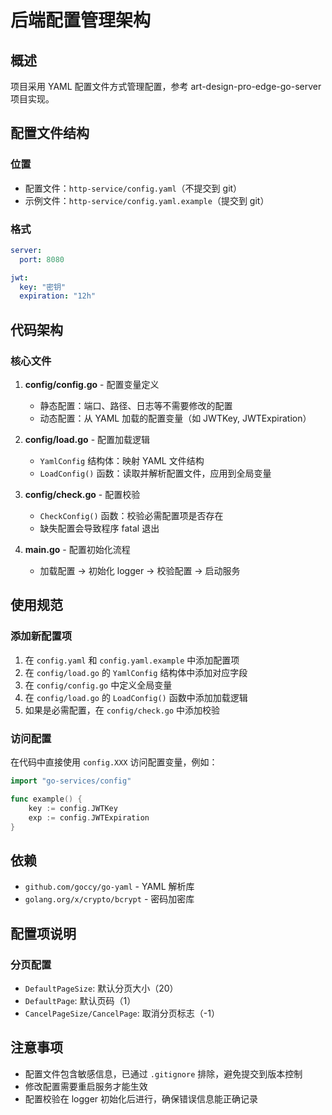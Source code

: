 # 后端配置管理架构

## 概述
项目采用 YAML 配置文件方式管理配置，参考 art-design-pro-edge-go-server 项目实现。

## 配置文件结构

### 位置
- 配置文件：`http-service/config.yaml`（不提交到 git）
- 示例文件：`http-service/config.yaml.example`（提交到 git）

### 格式
```yaml
server:
  port: 8080

jwt:
  key: "密钥"
  expiration: "12h"
```

## 代码架构

### 核心文件
1. **config/config.go** - 配置变量定义
   - 静态配置：端口、路径、日志等不需要修改的配置
   - 动态配置：从 YAML 加载的配置变量（如 JWTKey, JWTExpiration）

2. **config/load.go** - 配置加载逻辑
   - `YamlConfig` 结构体：映射 YAML 文件结构
   - `LoadConfig()` 函数：读取并解析配置文件，应用到全局变量

3. **config/check.go** - 配置校验
   - `CheckConfig()` 函数：校验必需配置项是否存在
   - 缺失配置会导致程序 fatal 退出

4. **main.go** - 配置初始化流程
   - 加载配置 → 初始化 logger → 校验配置 → 启动服务

## 使用规范

### 添加新配置项
1. 在 `config.yaml` 和 `config.yaml.example` 中添加配置项
2. 在 `config/load.go` 的 `YamlConfig` 结构体中添加对应字段
3. 在 `config/config.go` 中定义全局变量
4. 在 `config/load.go` 的 `LoadConfig()` 函数中添加加载逻辑
5. 如果是必需配置，在 `config/check.go` 中添加校验

### 访问配置
在代码中直接使用 `config.XXX` 访问配置变量，例如：
```go
import "go-services/config"

func example() {
    key := config.JWTKey
    exp := config.JWTExpiration
}
```

## 依赖
- `github.com/goccy/go-yaml` - YAML 解析库
- `golang.org/x/crypto/bcrypt` - 密码加密库

## 配置项说明

### 分页配置
- `DefaultPageSize`: 默认分页大小（20）
- `DefaultPage`: 默认页码（1）
- `CancelPageSize/CancelPage`: 取消分页标志（-1）

## 注意事项
- 配置文件包含敏感信息，已通过 `.gitignore` 排除，避免提交到版本控制
- 修改配置需要重启服务才能生效
- 配置校验在 logger 初始化后进行，确保错误信息能正确记录
